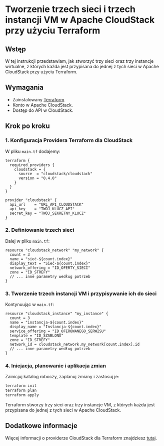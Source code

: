 # Tworzenie trzech sieci i trzech instancji VM w Apache CloudStack przy użyciu Terraform

## Wstęp

W tej instrukcji przedstawiam, jak stworzyć trzy sieci oraz trzy instancje wirtualne, z których każda jest przypisana do jednej z tych sieci w Apache CloudStack przy użyciu Terraform.

## Wymagania

- Zainstalowany [Terraform](https://www.terraform.io/downloads.html).
- Konto w Apache CloudStack.
- Dostęp do API w CloudStack.

## Krok po kroku

### 1. Konfiguracja Providera Terraform dla CloudStack

W pliku `main.tf` dodajemy:

```hcl
terraform {
  required_providers {
    cloudstack = {
      source  = "cloudstack/cloudstack"
      version = "0.4.0"
    }
  }
}

provider "cloudstack" {
  api_url    = "URL_API_CLOUDSTACK"
  api_key    = "TWÓJ_KLUCZ_API"
  secret_key = "TWÓJ_SEKRETNY_KLUCZ"
}
```

### 2. Definiowanie trzech sieci

Dalej w pliku `main.tf`:

```hcl
resource "cloudstack_network" "my_network" {
  count = 3
  name = "sieć-${count.index}"
  display_text = "Sieć-${count.index}"
  network_offering = "ID_OFERTY_SIECI"
  zone = "ID_STREFY"
  // ... inne parametry według potrzeb
}
```

### 3. Tworzenie trzech instancji VM i przypisywanie ich do sieci

Kontynuując w `main.tf`:

```hcl
resource "cloudstack_instance" "my_instance" {
  count = 3
  name = "instancja-${count.index}"
  display_name = "Instancja-${count.index}"
  service_offering = "ID_OFEROWANEGO_SERWISU"
  template = "ID_SZABLONU"
  zone = "ID_STREFY"
  network_id = cloudstack_network.my_network[count.index].id
  // ... inne parametry według potrzeb
}
```

### 4. Inicjacja, planowanie i aplikacja zmian

Zainicjuj katalog roboczy, zaplanuj zmiany i zastosuj je:

```bash
terraform init
terraform plan
terraform apply
```

Terraform stworzy trzy sieci oraz trzy instancje VM, z których każda jest przypisana do jednej z tych sieci w Apache CloudStack.

## Dodatkowe informacje

Więcej informacji o providerze CloudStack dla Terraform znajdziesz [tutaj](https://registry.terraform.io/providers/cloudstack/cloudstack/latest/docs).
